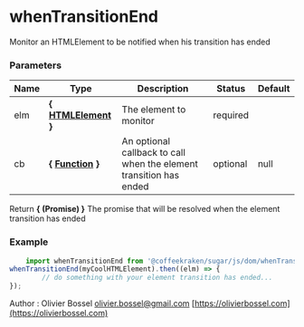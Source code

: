 # whenTransitionEnd

Monitor an HTMLElement to be notified when his transition has ended



### Parameters
Name  |  Type  |  Description  |  Status  |  Default
------------  |  ------------  |  ------------  |  ------------  |  ------------
elm  |  **{ [HTMLElement](https://developer.mozilla.org/fr/docs/Web/API/HTMLElement) }**  |  The element to monitor  |  required  |
cb  |  **{ [Function](https://developer.mozilla.org/fr/docs/Web/JavaScript/Reference/Objets_globaux/Function) }**  |  An optional callback to call when the element transition has ended  |  optional  |  null

Return **{ (Promise) }** The promise that will be resolved when the element transition has ended

### Example
```js
	import whenTransitionEnd from '@coffeekraken/sugar/js/dom/whenTransitionEnd'
whenTransitionEnd(myCoolHTMLElement).then((elm) => {
		// do something with your element transition has ended...
});
```
Author : Olivier Bossel [olivier.bossel@gmail.com](mailto:olivier.bossel@gmail.com) [https://olivierbossel.com](https://olivierbossel.com)